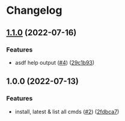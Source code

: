 # Changelog

## [1.1.0](https://github.com/jthegedus/asdf-v/compare/v1.0.0...v1.1.0) (2022-07-16)


### Features

* asdf help output ([#4](https://github.com/jthegedus/asdf-v/issues/4)) ([29c1b93](https://github.com/jthegedus/asdf-v/commit/29c1b937097fe6fdc3300ef3c9c2210cc00456bd))

## 1.0.0 (2022-07-13)

### Features

- install, latest & list all cmds
  ([#2](https://github.com/jthegedus/asdf-v/issues/2))
  ([2fdbca7](https://github.com/jthegedus/asdf-v/commit/2fdbca7250b9a2aa18df0792233fce1fc832a618))
